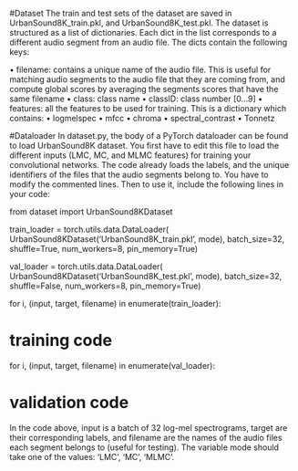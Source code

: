 #Dataset
The train and test sets of the dataset are saved in UrbanSound8K_train.pkl, and UrbanSound8K_test.pkl.
The dataset is structured as a list of dictionaries. Each dict in the list corresponds to a different audio segment from an audio file. The dicts contain the following keys:

•	filename: contains a unique name of the audio file. This is useful for matching audio segments to the audio file that they are coming from, and compute global scores by averaging the segments scores that have the same filename
•	class: class name
•	classID: class number  [0…9]
•	features: all the features to be used for training. This is a dictionary which contains:
•	logmelspec
•	mfcc
•	chroma
•	spectral_contrast
•	Tonnetz


#Dataloader
In dataset.py, the body of a PyTorch dataloader can be found to load UrbanSound8K dataset. You first have to edit this file to load the different inputs (LMC, MC, and MLMC features) for training your convolutional networks. The code already loads the labels, and the unique identifiers of the files that the audio segments belong to. You have to modify the commented lines.
Then to use it, include the following lines in your code:

from dataset import UrbanSound8KDataset

train_loader = torch.utils.data.DataLoader(
     UrbanSound8KDataset(‘UrbanSound8K_train.pkl’, mode),
     batch_size=32, shuffle=True,
     num_workers=8, pin_memory=True)

val_loader = torch.utils.data.DataLoader(
    UrbanSound8KDataset(‘UrbanSound8K_test.pkl’, mode),
    batch_size=32, shuffle=False,
    num_workers=8, pin_memory=True)

for i, (input, target, filename) in enumerate(train_loader):
#           training code

for i, (input, target, filename) in enumerate(val_loader):
#           validation code

In the code above, input is a batch of 32 log-mel spectrograms, target are their corresponding labels, and filename are the names of the audio files each segment belongs to (useful for testing). The variable mode should take one of the values: ‘LMC’, ‘MC’, ‘MLMC’.
